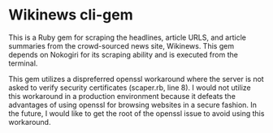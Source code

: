 # Wikinews cli-gem

This is a Ruby gem for scraping the headlines, article URLS, and article summaries from the crowd-sourced news site, Wikinews. This gem depends on Nokogiri for its scraping ability and is executed from the terminal. 

This gem utilizes a dispreferred openssl workaround where the server is not asked to verify security certificates (scaper.rb, line 8). I would not utilize this workaround in a production environment because it defeats the advantages of using openssl for browsing websites in a secure fashion. In the future, I would like to get the root of the openssl issue to avoid using this workaround. 
